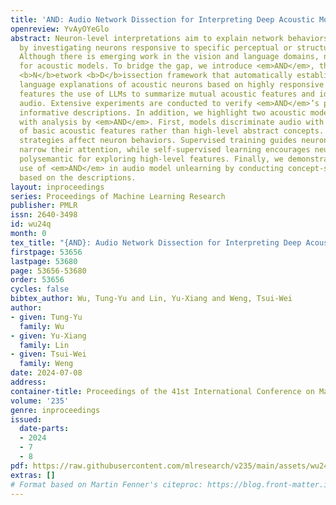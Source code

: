 ```yaml
---
title: 'AND: Audio Network Dissection for Interpreting Deep Acoustic Models'
openreview: YvAyOYeGlo
abstract: Neuron-level interpretations aim to explain network behaviors and properties
  by investigating neurons responsive to specific perceptual or structural input patterns.
  Although there is emerging work in the vision and language domains, none is explored
  for acoustic models. To bridge the gap, we introduce <em>AND</em>, the first <b>A</b>udio
  <b>N</b>etwork <b>D</b>issection framework that automatically establishes natural
  language explanations of acoustic neurons based on highly responsive audio. <em>AND</em>
  features the use of LLMs to summarize mutual acoustic features and identities among
  audio. Extensive experiments are conducted to verify <em>AND</em>’s precise and
  informative descriptions. In addition, we highlight two acoustic model behaviors
  with analysis by <em>AND</em>. First, models discriminate audio with a combination
  of basic acoustic features rather than high-level abstract concepts. Second, training
  strategies affect neuron behaviors. Supervised training guides neurons to gradually
  narrow their attention, while self-supervised learning encourages neurons to be
  polysemantic for exploring high-level features. Finally, we demonstrate a potential
  use of <em>AND</em> in audio model unlearning by conducting concept-specific pruning
  based on the descriptions.
layout: inproceedings
series: Proceedings of Machine Learning Research
publisher: PMLR
issn: 2640-3498
id: wu24q
month: 0
tex_title: "{AND}: Audio Network Dissection for Interpreting Deep Acoustic Models"
firstpage: 53656
lastpage: 53680
page: 53656-53680
order: 53656
cycles: false
bibtex_author: Wu, Tung-Yu and Lin, Yu-Xiang and Weng, Tsui-Wei
author:
- given: Tung-Yu
  family: Wu
- given: Yu-Xiang
  family: Lin
- given: Tsui-Wei
  family: Weng
date: 2024-07-08
address:
container-title: Proceedings of the 41st International Conference on Machine Learning
volume: '235'
genre: inproceedings
issued:
  date-parts:
  - 2024
  - 7
  - 8
pdf: https://raw.githubusercontent.com/mlresearch/v235/main/assets/wu24q/wu24q.pdf
extras: []
# Format based on Martin Fenner's citeproc: https://blog.front-matter.io/posts/citeproc-yaml-for-bibliographies/
---
```

